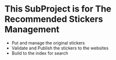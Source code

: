 # This SubProject is for The Recommended Stickers Management

-   Put and manage the original stickers
-   Validate and Publish the stickers to the websites
-   Build to the index for search
